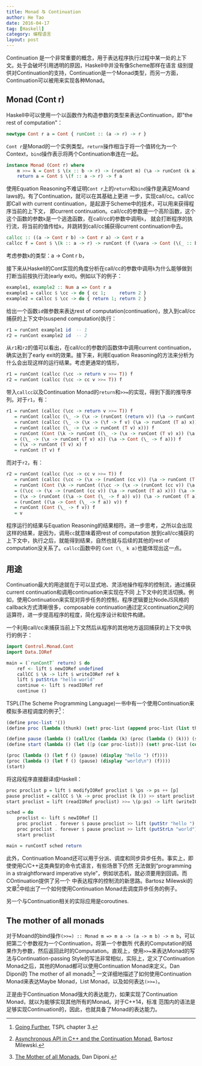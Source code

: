 ```yaml
---
title: Monad 与 Continuation
author: He Tao
date: 2016-04-17
tag: [Haskell]
category: 编程语言
layout: post
---
```


Continuation 是一个非常重要的概念，用于表达程序执行过程中某一处的上下文。处于会破坏引用透明的原因，Haskell中并没有像Scheme那样在语言
级别提供对Continuation的支持，Continuation是一个Monad类型，而另一方面，Continuation可以被用来实现各种Monad。

<!--more-->

Monad (Cont r)
--------------

Haskell中可以使用一个以函数作为构造参数的类型来表达Continuation，即"the rest of computation"：

~~~haskell
newtype Cont r a = Cont { runCont :: (a -> r) -> r }
~~~

`Cont r`是Monad的一个实例类型。`return`操作相当于将一个值转化为一个Context，`bind`操作表示将两个Continuation串连在一起。

~~~haskell
instance Monad (Cont r) where
    m >>= k = Cont $ \(x :: b -> r) -> (runCont m) (\a -> runCont (k a) x)
    return a = Cont $ \(f :: a -> r) -> f a
~~~

使用Equation Reasoning不难证明`Cont r`上的`return`和`bind`操作是满足Moand laws的。有了Continuation，就可以在其基础上更进
一步，实现call/cc。call/cc即Call with current continuation，是起源于Scheme中的技术，可以用来获得程序当前的上下文，
即current continuation。call/cc的参数是一个高阶函数，这个这个函数的参数`k`是一个逃逸函数，在call/cc的参数中调用`k`，
就会打断程序的执行流，将当前的值传给`k`，并跳转到call/cc捕获得current continuation中去。

~~~haskell
callcc :: ((a -> Cont r b) -> Cont r a) -> Cont r a
callcc f = Cont $ \(k :: a -> r) -> runCont (f (\vara -> Cont (\(_ :: b -> r) -> k vara))) k
~~~

考虑参数`k`的类型：a -> Cont r b，

接下来从Haskell的Cont实现的角度分析在call/cc的参数中调用`k`为什么能够做到打断当前按执行流(early exit)。例如以下的例子：

~~~haskell
example1, example2 :: Num a => Cont r a
example1 = callcc $ \cc -> do { cc 1;     return 2 }
example2 = callcc $ \cc -> do { return 1; return 2 }
~~~

给出一个函数`id`做参数来表达rest of computation(continuation)，放入到call/cc捕获的上下文中(suspend computation)执行：

~~~haskell
r1 = runCont example1 id  -- 1
r2 = runCont example2 id  -- 2
~~~

从`r1`和`r2`的值可以看出，在call/cc的参数的函数体中调用current continuation，确实达到了early exit的效果。接下来，利用Equation
Reasoning的方法来分析为什么会出现这样的运行结果。考虑更通常的情形，

~~~haskell
r1 = runCont (callcc (\cc -> return v >>= T)) f
r2 = runCont (callcc (\cc -> cc v >>= T)) f
~~~

带入`callcc`以及Continuation Monad的`return`和`>>=`的实现，得到下面的推导序列。对于`r1`，有：

~~~haskell
r1 = runCont (callcc (\cc -> return v >>= T)) f
   = runCont (callcc (\_ -> (\x -> (runCont (return v)) (\a -> runCont (T a) x)))) f
   = runCont (callcc (\_ -> (\x -> (\f -> f v) (\a -> runCont (T a) x)))) f
   = runCont (callcc (\_ -> (\x -> runCont (T v) x))) f
   = runCont (Cont (\k -> runCont ((\_ -> (\x -> runCont (T v) x)) (\a -> Cont (\_ -> k a))) k)) f
   = ((\_ -> (\x -> runCont (T v) x)) (\a -> Cont (\_ -> f a))) f
   = (\x -> runCont (T v) x) f
   = runCont (T v) f
~~~

而对于`r2`，有：

~~~haskell
r2 = runCont (callcc (\cc -> cc v >>= T)) f
   = runCont (callcc (\cc -> (\x -> (runCont (cc v)) (\a -> runCont (T a) x)))) f
   = runCont (Cont (\k -> runCont ((\cc -> (\x -> (runCont (cc v)) (\a -> runCont (T a) x))) (\a -> Cont (\_ -> k a))) k)) f
   = ((\cc -> (\x -> (runCont (cc v)) (\a -> runCont (T a) x))) (\a -> Cont (\_ -> f a))) f
   = (\x -> (runCont ((\a -> Cont (\_ -> f a)) v)) (\a -> runCont (T a) x)) f
   = (runCont ((\a -> Cont (\_ -> f a)) v)) f
   = runCont (Cont (\_ -> f v)) f
   = v
~~~

程序运行的结果与Equation Reasoning的结果相符。进一步思考，之所以会出现这样的结果，是因为，调用`cc`就意味着把rest of computation
放到call/cc捕获的上下文中，执行之后，就能得到结果，自然也就与后续的其他的rest of computation没关系了。`callcc`函数中的
`Cont (\_ k a)`也能体现出这一点。

用途
----

Continuation最大的用途就在于可以显式地、灵活地操作程序的控制流，通过捕获current continuation和调用continuation来实现在不同
上下文中的灵活切换。例如，使用Continuation来实现对异步任务的控制，程序逻辑要比NodeJS风格的callback方式清晰很多，composable
continuation通过定义continuation之间的运算符，进一步提高程序的程度，简化程序设计和软件构建。

一个利用call/cc来捕获当前上下文然后从程序的其他地方返回捕获的上下文中执行的例子：

~~~haskell
import Control.Monad.Cont
import Data.IORef

main = (`runContT` return) $ do
    ref <- lift $ newIORef undefined
    callCC $ \k -> lift $ writeIORef ref k
    lift $ putStrLn "hello world"
    continue <- lift $ readIORef ref
    continue ()
~~~

TSPL(The Scheme Programming Language)一书中有一个使用Continuation来模拟多进程调度的例子[^1]：

~~~scheme
(define proc-list '())
(define proc (lambda (thunk) (set! proc-list (append proc-list (list thunk)))))

(define pause (lambda () (call/cc (lambda (k) (proc (lambda () (k))) (start)))))
(define start (lambda () (let ([p (car proc-list)]) (set! proc-list (cdr proc-list)) (p))))

(proc (lambda () (let f () (pause) (display "hello ") (f))))
(proc (lambda () (let f () (pause) (display "world\n") (f))))
(start)
~~~

将这段程序直接翻译成Haskell：

~~~haskell
proc proclist p = lift $ modifyIORef proclist $ \ps -> ps ++ [p]
pause proclist = callCC $ \k -> proc proclist (k ()) >> start proclist
start proclist = lift (readIORef proclist) >>= \(p:ps) -> lift (writeIORef proclist ps) >> p

sched = do
    proclist <- lift $ newIORef []
    proc proclist . forever $ pause proclist >> lift (putStr "hello ")
    proc proclist . forever $ pause proclist >> lift (putStrLn "world")
    start proclist

main = runContT sched return
~~~

此外，Continuation Moand还可以用于分派、调度和同步异步任务。事实上，即使使用C/C++这类典型的命令式语言，有些场景下仍然
无法做到“programming in a straightforward imperative style”，例如状态机，就必须要用到回调。而COntinuation提供了另一个
中表达程序的控制流的新思路。Bartosz Milewski的文章[^2]中给出了一个如何使用Continuation Monad去调度异步任务的例子。

另一个与Continuation相关的实际应用是coroutines.

The mother of all monads
------------------------

对于Moand的bind操作`(>>=) :: Monad m => m a -> (a -> m b) -> m b`，可以把第二个参数视为一个Continuation，将第一个参数所
代表的Computation的结果作为参数，然后返回此时的Computation。直观上，使用`>>=`来表达Monad的写法与Continuation-passing 
Style的写法非常相似，实际上，定义了Continuation Monad之后，其他的Monad都可以使用Continuation Monad来定义。Dan Diponi的
The mother of all monads[^3] 一文详细地描述了如何使用Continuation Monad来表达Maybe Monad，List Monad，以及如何表达`(>>=)`。

正是由于Continuation Monad强大的表达能力，如果实现了Continuation Monad，就以为能够实现其他所有的Monad。对于C++14，标准
范围内的语法是足够实现Continuation的，因此，也就具备了Monad的表达能力。



[^1]: [Going Further](http://scheme.com/tspl4/further.html#./further:h3), TSPL chapter 3.

[^2]: [Asynchronous API in C++ and the Continuation Monad](https://www.fpcomplete.com/blog/2012/06/asynchronous-api-in-c-and-the-continuation-monad), Bartosz Milewski.

[^3]: [The Mother of all Monads](http://blog.sigfpe.com/2008/12/mother-of-all-monads.html), Dan Diponi.
